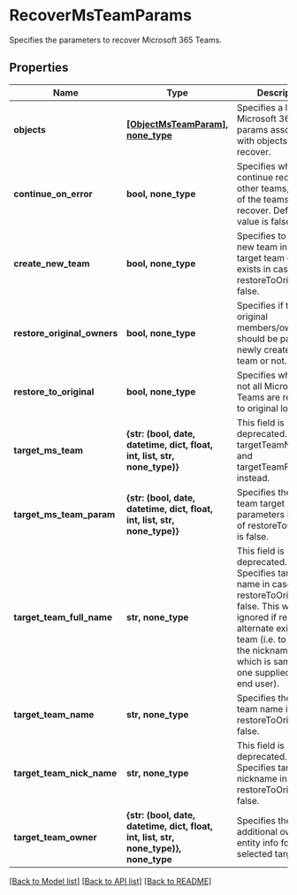 # RecoverMsTeamParams

Specifies the parameters to recover Microsoft 365 Teams.

## Properties
Name | Type | Description | Notes
------------ | ------------- | ------------- | -------------
**objects** | [**[ObjectMsTeamParam], none_type**](ObjectMsTeamParam.md) | Specifies a list of Microsoft 365 Teams params associated with objects to recover. | 
**continue_on_error** | **bool, none_type** | Specifies whether to continue recovering other teams, if some of the teams fail to recover. Default value is false. | [optional] 
**create_new_team** | **bool, none_type** | Specifies to create new team in case the target team doesn&#39;t exists in case restoreToOriginal is false. | [optional] 
**restore_original_owners** | **bool, none_type** | Specifies if the original members/owners should be part of the newly created target team or not. | [optional] 
**restore_to_original** | **bool, none_type** | Specifies whether or not all Microsoft 365 Teams are restored to original location. | [optional] 
**target_ms_team** | **{str: (bool, date, datetime, dict, float, int, list, str, none_type)}** | This field is deprecated. Use targetTeamNickName and targetTeamFullName instead. | [optional] 
**target_ms_team_param** | **{str: (bool, date, datetime, dict, float, int, list, str, none_type)}** | Specifies the ms team target parameters in case of restoreToOriginal is false. | [optional] 
**target_team_full_name** | **str, none_type** | This field is deprecated. Specifies target team name in case restoreToOriginal is false. This will be ignored if restoring to alternate existing team (i.e. to a team the nickname of which is same as the one supplied by the end user). | [optional] 
**target_team_name** | **str, none_type** | Specifies the target team name in case restoreToOriginal is false. | [optional] 
**target_team_nick_name** | **str, none_type** | This field is deprecated. Specifies target team nickname in case restoreToOriginal is false. | [optional] 
**target_team_owner** | **{str: (bool, date, datetime, dict, float, int, list, str, none_type)}, none_type** | Specifies the additional owner entity info for the selected target team. | [optional] 

[[Back to Model list]](../README.md#documentation-for-models) [[Back to API list]](../README.md#documentation-for-api-endpoints) [[Back to README]](../README.md)


